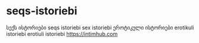# seqs-istoriebi
სექს ისტორიები
seqs istoriebi
sex istoriebi
ეროტიკული ისტორიები
erotikuli istoriebi
erotiuli istoriebi
https://intimhub.com

